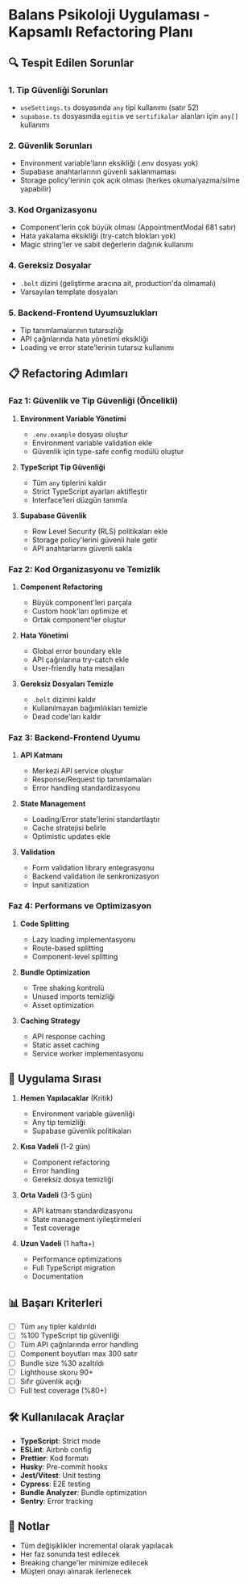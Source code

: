 # Balans Psikoloji Uygulaması - Kapsamlı Refactoring Planı

## 🔍 Tespit Edilen Sorunlar

### 1. **Tip Güvenliği Sorunları**
- `useSettings.ts` dosyasında `any` tipi kullanımı (satır 52)
- `supabase.ts` dosyasında `egitim` ve `sertifikalar` alanları için `any[]` kullanımı

### 2. **Güvenlik Sorunları**
- Environment variable'ların eksikliği (.env dosyası yok)
- Supabase anahtarlarının güvenli saklanmaması
- Storage policy'lerinin çok açık olması (herkes okuma/yazma/silme yapabilir)

### 3. **Kod Organizasyonu**
- Component'lerin çok büyük olması (AppointmentModal 681 satır)
- Hata yakalama eksikliği (try-catch blokları yok)
- Magic string'ler ve sabit değerlerin dağınık kullanımı

### 4. **Gereksiz Dosyalar**
- `.bolt` dizini (geliştirme aracına ait, production'da olmamalı)
- Varsayılan template dosyaları

### 5. **Backend-Frontend Uyumsuzlukları**
- Tip tanımlamalarının tutarsızlığı
- API çağrılarında hata yönetimi eksikliği
- Loading ve error state'lerinin tutarsız kullanımı

## 📋 Refactoring Adımları

### Faz 1: Güvenlik ve Tip Güvenliği (Öncelikli)

1. **Environment Variable Yönetimi**
   - `.env.example` dosyası oluştur
   - Environment variable validation ekle
   - Güvenlik için type-safe config modülü oluştur

2. **TypeScript Tip Güvenliği**
   - Tüm `any` tiplerini kaldır
   - Strict TypeScript ayarları aktifleştir
   - Interface'leri düzgün tanımla

3. **Supabase Güvenlik**
   - Row Level Security (RLS) politikaları ekle
   - Storage policy'lerini güvenli hale getir
   - API anahtarlarını güvenli sakla

### Faz 2: Kod Organizasyonu ve Temizlik

1. **Component Refactoring**
   - Büyük component'leri parçala
   - Custom hook'ları optimize et
   - Ortak component'ler oluştur

2. **Hata Yönetimi**
   - Global error boundary ekle
   - API çağrılarına try-catch ekle
   - User-friendly hata mesajları

3. **Gereksiz Dosyaları Temizle**
   - `.bolt` dizinini kaldır
   - Kullanılmayan bağımlılıkları temizle
   - Dead code'ları kaldır

### Faz 3: Backend-Frontend Uyumu

1. **API Katmanı**
   - Merkezi API service oluştur
   - Response/Request tip tanımlamaları
   - Error handling standardizasyonu

2. **State Management**
   - Loading/Error state'lerini standartlaştır
   - Cache stratejisi belirle
   - Optimistic updates ekle

3. **Validation**
   - Form validation library entegrasyonu
   - Backend validation ile senkronizasyon
   - Input sanitization

### Faz 4: Performans ve Optimizasyon

1. **Code Splitting**
   - Lazy loading implementasyonu
   - Route-based splitting
   - Component-level splitting

2. **Bundle Optimization**
   - Tree shaking kontrolü
   - Unused imports temizliği
   - Asset optimization

3. **Caching Strategy**
   - API response caching
   - Static asset caching
   - Service worker implementasyonu

## 🚀 Uygulama Sırası

1. **Hemen Yapılacaklar** (Kritik)
   - Environment variable güvenliği
   - Any tip temizliği
   - Supabase güvenlik politikaları

2. **Kısa Vadeli** (1-2 gün)
   - Component refactoring
   - Error handling
   - Gereksiz dosya temizliği

3. **Orta Vadeli** (3-5 gün)
   - API katmanı standardizasyonu
   - State management iyileştirmeleri
   - Test coverage

4. **Uzun Vadeli** (1 hafta+)
   - Performance optimizations
   - Full TypeScript migration
   - Documentation

## 📊 Başarı Kriterleri

- [ ] Tüm `any` tipler kaldırıldı
- [ ] %100 TypeScript tip güvenliği
- [ ] Tüm API çağrılarında error handling
- [ ] Component boyutları max 300 satır
- [ ] Bundle size %30 azaltıldı
- [ ] Lighthouse skoru 90+
- [ ] Sıfır güvenlik açığı
- [ ] Full test coverage (%80+)

## 🛠️ Kullanılacak Araçlar

- **TypeScript**: Strict mode
- **ESLint**: Airbnb config
- **Prettier**: Kod formatı
- **Husky**: Pre-commit hooks
- **Jest/Vitest**: Unit testing
- **Cypress**: E2E testing
- **Bundle Analyzer**: Bundle optimization
- **Sentry**: Error tracking

## 📝 Notlar

- Tüm değişiklikler incremental olarak yapılacak
- Her faz sonunda test edilecek
- Breaking change'ler minimize edilecek
- Müşteri onayı alınarak ilerlenecek